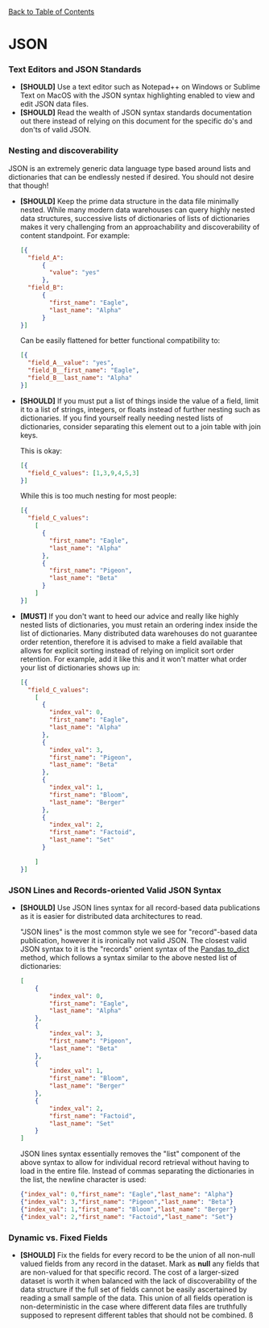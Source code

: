 [Back to Table of Contents](../README.md)
# JSON

### Text Editors and JSON Standards
- __[SHOULD]__ Use a text editor such as Notepad++ on Windows or Sublime Text on MacOS with the JSON syntax highlighting enabled to view and edit JSON data files. 
- __[SHOULD]__ Read the wealth of JSON syntax standards documentation out there instead of relying on this document for the specific do's and don'ts of valid JSON. 

### Nesting and discoverability
JSON is an extremely generic data language type based around lists and dictionaries that can be endlessly nested if desired. You should not desire that though!
- __[SHOULD]__ Keep the prime data structure in the data file minimally nested. While many modern data warehouses can query highly nested data structures, successive lists of dictionaries of lists of dictionaries makes it very challenging from an approachability and discoverability of content standpoint. For example:
    ```json
    [{
      "field_A":
          {
            "value": "yes"
          },
      "field_B":
          {
            "first_name": "Eagle",
            "last_name": "Alpha"
          }
    }]
    ```
    Can be easily flattened for better functional compatibility to:
    ```json
    [{
      "field_A__value": "yes",
      "field_B__first_name": "Eagle",
      "field_B__last_name": "Alpha"
    }]
    ```
- __[SHOULD]__ If you must put a list of things inside the value of a field, limit it to a list of strings, integers, or floats instead of further nesting such as dictionaries. If you find yourself really needing nested lists of dictionaries, consider separating this element out to a join table with join keys. 

    This is okay:
    ```json
    [{
      "field_C_values": [1,3,9,4,5,3]
    }]
    ```
    While this is too much nesting for most people:
    ```json
    [{
      "field_C_values": 
        [
          {
            "first_name": "Eagle",
            "last_name": "Alpha"
          },
          {
            "first_name": "Pigeon",
            "last_name": "Beta"
          }
        ]
    }]
    ```
- __[MUST]__ If you don't want to heed our advice and really like highly nested lists of dictionaries, you must retain an ordering index inside the list of dictionaries. Many distributed data warehouses do not guarantee order retention, therefore it is advised to make a field available that allows for explicit sorting instead of relying on implicit sort order retention. For example, add it like this and it won't matter what order your list of dictionaries shows up in:
    ```json
    [{
      "field_C_values": 
        [
          {
            "index_val": 0,
            "first_name": "Eagle",
            "last_name": "Alpha"
          },
          {
            "index_val": 3,
            "first_name": "Pigeon",
            "last_name": "Beta"
          },
          {
            "index_val": 1,
            "first_name": "Bloom",
            "last_name": "Berger"
          },
          {
            "index_val": 2,
            "first_name": "Factoid",
            "last_name": "Set"
          }
  
        ]
    }]
    ```

### JSON Lines and Records-oriented Valid JSON Syntax

- __[SHOULD]__ Use JSON lines syntax for all record-based data publications as it is easier for distributed data architectures to read. 

    "JSON lines" is the most common style we see for "record"-based data publication, however it is ironically not valid JSON. The closest valid JSON syntax to it is the "records" orient syntax of the [Pandas to_dict](https://pandas.pydata.org/docs/reference/api/pandas.DataFrame.to_dict.html) method, which follows a syntax similar to the above nested list of dictionaries:
    ```json
    [
        {
            "index_val": 0,
            "first_name": "Eagle",
            "last_name": "Alpha"
        },
        {
            "index_val": 3,
            "first_name": "Pigeon",
            "last_name": "Beta"
        },
        {
            "index_val": 1,
            "first_name": "Bloom",
            "last_name": "Berger"
        },
        {
            "index_val": 2,
            "first_name": "Factoid",
            "last_name": "Set"
        }
    ]
    ```
    JSON lines syntax essentially removes the "list" component of the above syntax to allow for individual record retrieval without having to load in the entire file. Instead of commas separating the dictionaries in the list, the newline character is used:
    ```json lines
    {"index_val": 0,"first_name": "Eagle","last_name": "Alpha"}
    {"index_val": 3,"first_name": "Pigeon","last_name": "Beta"}
    {"index_val": 1,"first_name": "Bloom","last_name": "Berger"}
    {"index_val": 2,"first_name": "Factoid","last_name": "Set"}
    ```
  
### Dynamic vs. Fixed Fields
- __[SHOULD]__ Fix the fields for every record to be the union of all non-null valued fields from any record in the dataset. Mark as __null__ any fields that are non-valued for that specific record. The cost of a larger-sized dataset is worth it when balanced with the lack of discoverability of the data structure if the full set of fields cannot be easily ascertained by reading a small sample of the data. This union of all fields operation is non-deterministic in the case where different data files are truthfully supposed to represent different tables that should not be combined. ß